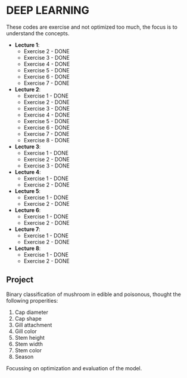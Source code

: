 # DEEP LEARNING

These codes are exercise and not optimized too much, the focus is to understand the concepts.

- __Lecture 1__:
    - Exercise 2 - DONE
    - Exercise 3 - DONE
    - Exercise 4 - DONE
    - Exercise 5 - DONE
    - Exercise 6 - DONE
    - Exercise 7 - DONE
- __Lecture 2__:
    - Exercise 1 - DONE
    - Exercise 2 - DONE
    - Exercise 3 - DONE
    - Exercise 4 - DONE
    - Exercise 5 - DONE
    - Exercise 6 - DONE
    - Exercise 7 - DONE
    - Exercise 8 - DONE
- __Lecture 3__:
    - Exercise 1 - DONE
    - Exercise 2 - DONE
    - Exercise 3 - DONE
- __Lecture 4__:
    - Exercise 1 - DONE
    - Exercise 2 - DONE
- __Lecture 5__:
    - Exercise 1 - DONE
    - Exercise 2 - DONE
- __Lecture 6__:
    - Exercise 1 - DONE
    - Exercise 2 - DONE
- __Lecture 7__:
    - Exercise 1 - DONE
    - Exercise 2 - DONE
- __Lecture 8__:
    - Exercise 1 - DONE
    - Exercise 2 - DONE

## Project

Binary classification of mushroom in edible and poisonous, thought the following properities:

1. Cap diameter
2. Cap shape
3. Gill attachment
4. Gill color
5. Stem height
6. Stem width
7. Stem color
8. Season

Focussing on optimization and evaluation of the model.
